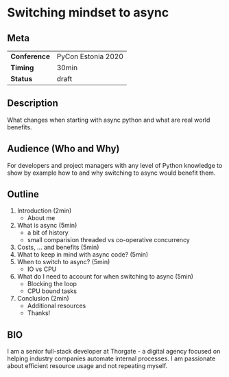 # Switching mindset to async

## Meta

| | |
|-|-|
| **Conference** | PyCon Estonia 2020 |
| **Timing** | 30min |
| **Status** | draft |

## Description

What changes when starting with async python and what are real world benefits.

## Audience (Who and Why)

For developers and project managers with any level of Python knowledge to show by example how to and why switching to async would benefit them.

## Outline

1. Introduction (2min)
    - About me
1. What is async (5min)
    - a bit of history
    - small comparision threaded vs co-operative concurrency
1. Costs, ... and benefits (5min)
1. What to keep in mind with async code? (5min)
1. When to switch to async? (5min)
    - IO vs CPU
1. What do I need to account for when switching to async (5min)
    - Blocking the loop
    - CPU bound tasks
1. Conclusion (2min)
    - Additional resources
    - Thanks!

## BIO

I am a senior full-stack developer at Thorgate - a digital agency focused on helping industry companies automate internal processes. I am passionate about efficient resource usage and not repeating myself.
